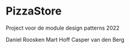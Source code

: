 # PizzaStore
Project voor de module design patterns 2022

Daniel Roosken
Mart Hoff
Casper van den Berg
